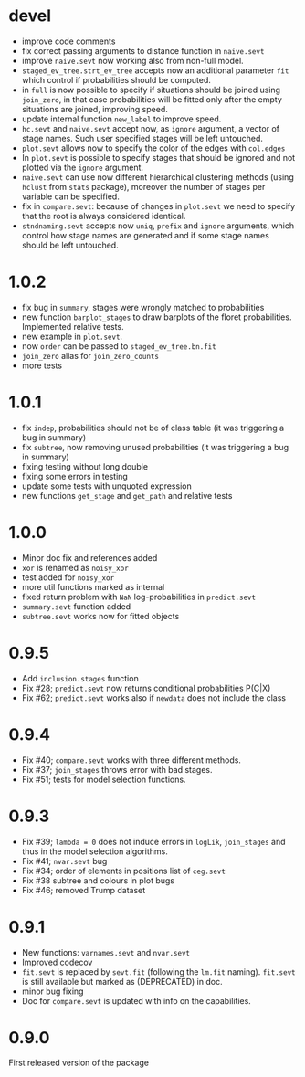 # devel

* improve code comments
* fix correct passing arguments to distance function in `naive.sevt`
* improve `naive.sevt` now working also from non-full model.
* `staged_ev_tree.strt_ev_tree` accepts now an additional parameter `fit` which control if probabilities should be computed. 
* in `full` is now possible to specify if situations should be joined
  using `join_zero`, in that case probabilities will be fitted only     after the empty situations are joined, improving speed.  
* update internal function `new_label` to improve speed.
* `hc.sevt` and `naive.sevt` accept now, as `ignore` 
  argument, a vector of stage names. Such user specified stages will
  be left untouched. 
* `plot.sevt` allows now to specify the color of the edges with 
   `col.edges`
* In `plot.sevt` is possible to specify stages that should be ignored
  and not plotted via the `ignore` argument.
* `naive.sevt` can use now different hierarchical clustering methods
   (using `hclust` from `stats` package), moreover the number of 
   stages per variable can be specified. 
* fix in `compare.sevt`: because of changes in `plot.sevt` we need to
  specify that the root is always considered identical.
* `stndnaming.sevt` accepts now `uniq`, `prefix` and `ignore` arguments, which control how stage names are generated and if 
some stage names should be left untouched.

# 1.0.2

* fix bug in `summary`, stages were wrongly matched to probabilities
* new function `barplot_stages` to draw barplots of the 
  floret probabilities. Implemented relative tests.
* new example in `plot.sevt`.
* now `order` can be passed to `staged_ev_tree.bn.fit`
* `join_zero` alias for `join_zero_counts` 
* more tests 

# 1.0.1

* fix `indep`, probabilities should not be of class table 
  (it was triggering a bug in summary)
* fix `subtree`, now removing unused probabilities 
  (it was triggering a bug in summary) 
* fixing testing without long double 
* fixing some errors in testing
* update some tests with unquoted expression 
* new functions `get_stage` and `get_path` and relative tests

# 1.0.0

* Minor doc fix and references added
* `xor` is renamed as `noisy_xor`
* test added for `noisy_xor`
* more util functions marked as internal
* fixed return problem with `NaN` log-probabilities in `predict.sevt`
* `summary.sevt` function added
* `subtree.sevt` works now for fitted objects

# 0.9.5

* Add `inclusion.stages` function
* Fix #28; `predict.sevt` now returns conditional probabilities P(C|X)
* Fix #62; `predict.sevt` works also if `newdata` does not include the class

# 0.9.4

* Fix #40; `compare.sevt` works with three different methods.
* Fix #37; `join_stages` throws error with bad stages.
* Fix #51; tests for model selection functions.

# 0.9.3 

* Fix #39; `lambda = 0` does not induce errors in `logLik`, `join_stages` and thus in the model selection algorithms.  
* Fix #41;  `nvar.sevt` bug 
* Fix #34; order of elements in positions list of `ceg.sevt`
* Fix #38  subtree and colours in plot bugs 
* Fix #46; removed Trump dataset

# 0.9.1

* New functions: `varnames.sevt` and `nvar.sevt` 
* Improved codecov 
* `fit.sevt` is replaced by `sevt.fit` (following the `lm.fit` naming). 
  `fit.sevt` is still available but marked as (DEPRECATED) in doc.
* minor bug fixing
* Doc for `compare.sevt` is updated with info on the capabilities.
   

# 0.9.0 

First released version of the package
